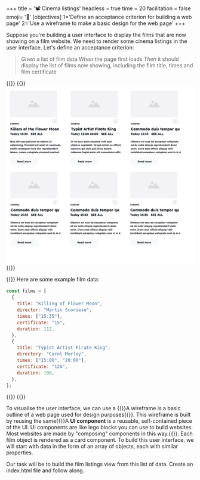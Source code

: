 +++
title = '📽️ Cinema listings'
headless = true
time = 20
facilitation = false
emoji= '🧩'
[objectives]
    1='Define an acceptance criterion for building a web page'
    2='Use a wireframe to make a basic design for the web page'
+++

Suppose you're building a user interface to display the films that are now showing on a film website. We need to render some cinema listings in the user interface. Let's define an acceptance criterion:

> _Given_ a list of film data
> _When_ the page first loads
> _Then_ it should display the list of films now showing, including the film title, times and film certificate

{{<tabs name="wireframe and data structure">}}
{{<tab name="Wireframe">}}
![film-cards](film-cards.png "A grid of cards displaying film information")
{{</tab>}}

{{<tab name="Data">}}
Here are some example film data:

```js
const films = [
  {
    title: "Killing of Flower Moon",
    director: "Martin Scorsese",
    times: ["15:35"],
    certificate: "15",
    duration: 112,
  },
  {
    title: "Typist Artist Pirate King",
    directory: "Carol Morley",
    times: ["15:00", "20:00"],
    certificate: "12A",
    duration: 108,
  },
];
```

{{</tab>}}
{{</tabs>}}

To visualise the user interface, we can use a {{<tooltip title="wireframe">}}A wireframe is a basic outline of a web page used for design purposes{{</tooltip>}}. This wireframe is built by reusing the same{{<tooltip title="UI component">}}A **UI component** is a reusable, self-contained piece of the UI. UI components are like lego blocks you can use to build websites. Most websites are made by "composing" components in this way.{{</tooltip>}}. Each film object is rendered as a card component. To build this user interface, we will start with data in the form of an array of objects, each with similar properties.

Our task will be to build the film listings view from this list of data. Create an index.html file and follow along.
